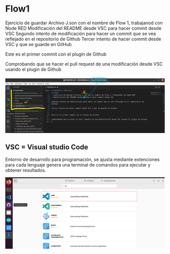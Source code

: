 # Flow1
Ejercicio de guardar Archivo J.son con el nombre de Flow 1, trabajanod con Node RED
Modificación del README desde VSC para hacer commit desde VSC
Segundo intento de modificación para hacer un commit que se vea reflejado en el repositorio de Github
Tercer intento de hacer commit desde VSC y que se guarde en GitHub


Este es el primer commit con el plugin de Github

Comprobando que se hacer el pull request de una modificación desde VSC usando el plugin de Github

![](https://github.com/RamsesOrtiz36/Flow1/blob/main/Usando%20VSC%20para%20commit.png)

## VSC = Visual studio Code

Entorno de desarrollo para programación, se ajusta mediante extenciones para cada lenguaje genera una terminal de comandos para ejecutar y obtener resultados.

![](https://github.com/RamsesOrtiz36/Flow1/blob/main/VSC%20busqueda%20en%20tienda%20de%20apps.png)

